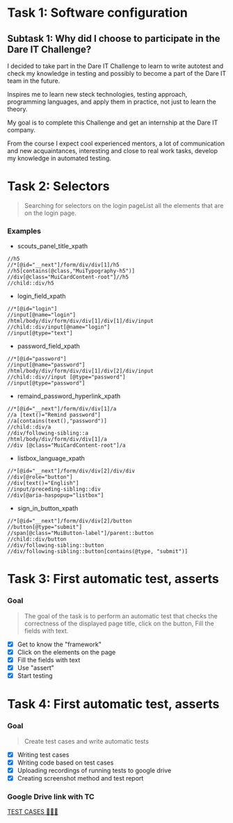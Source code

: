 # Task 1: Software configuration

## Subtask 1: Why did I choose to participate in the Dare IT Challenge?
I decided to take part in the Dare IT Challenge to learn to write autotest and check my knowledge in testing and possibly to become a part of the Dare IT team in the future.

Inspires me to learn new steck technologies, testing approach, programming languages,  and apply them in practice, not just to learn the theory.

My goal is to complete this Challenge and get an internship at the Dare IT company.

From the course I expect cool experienced mentors, a lot of communication and new acquaintances, interesting and close to real work tasks, develop my knowledge in automated testing.

# Task 2: Selectors

> Searching for selectors on the login pageList all the elements that are on the login page.

### Examples 

- scouts_panel_title_xpath
```
//h5
//*[@id="__next"]/form/div/div[1]/h5
//h5[contains(@class,"MuiTypography-h5")]
//div[@class="MuiCardContent-root"]//h5
//child::div/h5
```
- login_field_xpath
```
//*[@id="login"]
//input[@name="login"]
/html/body/div/form/div/div[1]/div[1]/div/input
//child::div/input[@name="login"]
//input[@type="text"]
```
- password_field_xpath
```
//*[@id="password"]
//input[@name="password"]
/html/body/div/form/div/div[1]/div[2]/div/input
//child::div//input [@type="password"]
//input[@type="password"]
```
- remaind_password_hyperlink_xpath
```
//*[@id="__next"]/form/div/div[1]/a
//a [text()="Remind password"]
//a[contains(text(),"password")]
//child::div/a
//div/following-sibling::a
/html/body/div/form/div/div[1]/a
//div [@class="MuiCardContent-root"]/a
```
- listbox_language_xpath
```
//*[@id="__next"]/form/div/div[2]/div/div
//div[@role="button"]
//div[text()="English"]
//input/preceding-sibling::div
//div[@aria-haspopup="listbox"]
```
- sign_in_button_xpath
```
//*[@id="__next"]/form/div/div[2]/button
//button[@type="submit"]
//span[@class="MuiButton-label"]/parent::button
//child::div/button
//div/following-sibling::button
//div/following-sibling::button[contains(@type, "submit")]
```
# Task 3: First automatic test, asserts
### Goal
>The goal of the task is to perform an automatic test that checks the correctness of the displayed page title, click on the button, Fill the fields with text.
> 
- [x] Get to know the "framework" <br>
- [x] Click on the elements on the page <br>
- [x] Fill the fields with text <br>
- [x] Use "assert" <br>
- [x] Start testing <br>

# Task 4: First automatic test, asserts
### Goal
> Create test cases and write automatic tests
>
- [x] Writing test cases<br>
- [x] Writing code based on test cases<br>
- [x] Uploading recordings of running tests to google drive<br>
- [x] Creating screenshot method and test report

### Google Drive link with TC

[TEST CASES 👩🏻‍💻](https://drive.google.com/drive/folders/1_xEgr-Qn4WaT2ixt4SWz95-9deSIXrfA?usp=share_link)

